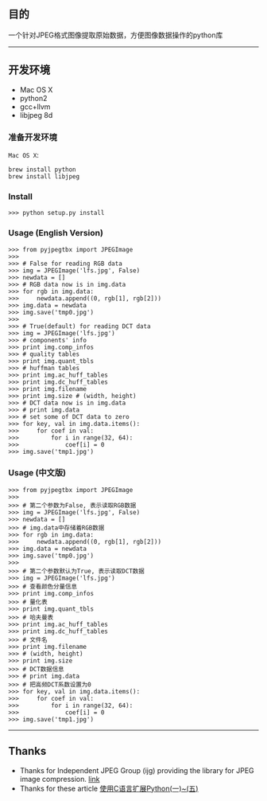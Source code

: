 ## 目的
一个针对JPEG格式图像提取原始数据，方便图像数据操作的python库

* * *

## 开发环境
* Mac OS X
* python2
* gcc+llvm
* libjpeg 8d

### 准备开发环境
`Mac OS X`:

    brew install python
    brew install libjpeg

### Install

    >>> python setup.py install

### Usage (English Version)
    
    >>> from pyjpegtbx import JPEGImage
    >>> 
    >>> # False for reading RGB data
    >>> img = JPEGImage('lfs.jpg', False)
    >>> newdata = []
    >>> # RGB data now is in img.data
    >>> for rgb in img.data:
    >>>     newdata.append((0, rgb[1], rgb[2]))
    >>> img.data = newdata
    >>> img.save('tmp0.jpg')
    >>> 
    >>> # True(default) for reading DCT data
    >>> img = JPEGImage('lfs.jpg')
    >>> # components' info
    >>> print img.comp_infos
    >>> # quality tables
    >>> print img.quant_tbls
    >>> # huffman tables
    >>> print img.ac_huff_tables
    >>> print img.dc_huff_tables
    >>> print img.filename
    >>> print img.size # (width, height)
    >>> # DCT data now is in img.data
    >>> # print img.data
    >>> # set some of DCT data to zero
    >>> for key, val in img.data.items():
    >>>     for coef in val:
    >>>         for i in range(32, 64):
    >>>             coef[i] = 0
    >>> img.save('tmp1.jpg')

### Usage (中文版)
    
    >>> from pyjpegtbx import JPEGImage
    >>> 
    >>> # 第二个参数为False, 表示读取RGB数据
    >>> img = JPEGImage('lfs.jpg', False)
    >>> newdata = []
    >>> # img.data中存储着RGB数据
    >>> for rgb in img.data:
    >>>     newdata.append((0, rgb[1], rgb[2]))
    >>> img.data = newdata
    >>> img.save('tmp0.jpg')
    >>> 
    >>> # 第二个参数默认为True, 表示读取DCT数据
    >>> img = JPEGImage('lfs.jpg')
    >>> # 查看颜色分量信息
    >>> print img.comp_infos
    >>> # 量化表
    >>> print img.quant_tbls
    >>> # 哈夫曼表
    >>> print img.ac_huff_tables
    >>> print img.dc_huff_tables
    >>> # 文件名
    >>> print img.filename
    >>> # (width, height)
    >>> print img.size
    >>> # DCT数据信息
    >>> # print img.data
    >>> # 把高频DCT系数设置为0
    >>> for key, val in img.data.items():
    >>>     for coef in val:
    >>>         for i in range(32, 64):
    >>>             coef[i] = 0
    >>> img.save('tmp1.jpg')

* * *

## Thanks
* Thanks for Independent JPEG Group (ijg) providing the library for JPEG image compression. [link](http://www.ijg.org/)
* Thanks for these article [使用C语言扩展Python(一)~(五)](http://www.cnblogs.com/phinecos/archive/2010/05/17/1737033.html)
